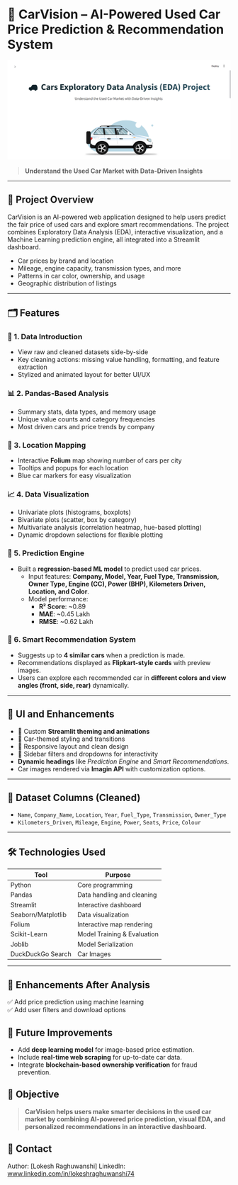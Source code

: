 # 🚗 CarVision – AI-Powered Used Car Price Prediction & Recommendation System  

<p align="center">
  <img src="front_page.png" alt="Project Front Page" width="700">
</p>

> **Understand the Used Car Market with Data-Driven Insights**

---

## 📌 Project Overview

CarVision is an AI-powered web application designed to help users predict the fair price of used cars and explore smart recommendations. The project combines Exploratory Data Analysis (EDA), interactive visualization, and a Machine Learning prediction engine, all integrated into a Streamlit dashboard.
- Car prices by brand and location
- Mileage, engine capacity, transmission types, and more
- Patterns in car color, ownership, and usage
- Geographic distribution of listings

---

## 🗂️ Features

### 📄 1. Data Introduction
- View raw and cleaned datasets side-by-side
- Key cleaning actions: missing value handling, formatting, and feature extraction
- Stylized and animated layout for better UI/UX

### 📊 2. Pandas-Based Analysis
- Summary stats, data types, and memory usage
- Unique value counts and category frequencies
- Most driven cars and price trends by company

### 📍 3. Location Mapping
- Interactive **Folium** map showing number of cars per city
- Tooltips and popups for each location
- Blue car markers for easy visualization

### 📈 4. Data Visualization
- Univariate plots (histograms, boxplots)
- Bivariate plots (scatter, box by category)
- Multivariate analysis (correlation heatmap, hue-based plotting)
- Dynamic dropdown selections for flexible plotting

### 🤖 5. Prediction Engine
- Built a **regression-based ML model** to predict used car prices.  
  - Input features: **Company, Model, Year, Fuel Type, Transmission, Owner Type, Engine (CC), Power (BHP), Kilometers Driven, Location, and Color**.  
  - Model performance:  
    - **R² Score**: ~0.89  
    - **MAE**: ~0.45 Lakh  
    - **RMSE**: ~0.62 Lakh  

### 🎯 6. Smart Recommendation System
  - Suggests up to **4 similar cars** when a prediction is made.  
  - Recommendations displayed as **Flipkart-style cards** with preview images.  
  - Users can explore each recommended car in **different colors and view angles (front, side, rear)** dynamically.  
---

## 🎨 UI and Enhancements

- 📌 Custom **Streamlit theming and animations**
- 🎨 Car-themed styling and transitions
- 🚀 Responsive layout and clean design
- 🧭 Sidebar filters and dropdowns for interactivity
- **Dynamic headings** like *Prediction Engine* and *Smart Recommendations*.
- Car images rendered via **Imagin API** with customization options.  
---

## 📂 Dataset Columns (Cleaned)

- `Name`, `Company_Name`, `Location`, `Year`, `Fuel_Type`, `Transmission`, `Owner_Type`
- `Kilometers_Driven`, `Mileage`, `Engine`, `Power`, `Seats`, `Price`, `Colour`

---

## 🛠️ Technologies Used

| Tool          | Purpose                          |
|---------------|----------------------------------|
| Python        | Core programming                 |
| Pandas        | Data handling and cleaning       |
| Streamlit     | Interactive dashboard            |
| Seaborn/Matplotlib | Data visualization         |
| Folium        | Interactive map rendering        |
| Scikit-Learn  | Model Training & Evaluation  |
| Joblib        | Model Serialization          |
| DuckDuckGo Search | Car Images               |

---
## 🚀 Enhancements After Analysis  
✅ Add price prediction using machine learning  
✅ Add user filters and download options 

## 🌟 Future Improvements  
- Add **deep learning model** for image-based price estimation.  
- Include **real-time web scraping** for up-to-date car data.  
- Integrate **blockchain-based ownership verification** for fraud prevention.  

## 🎯 Objective  
> **CarVision helps users make smarter decisions in the used car market by combining AI-powered price prediction, visual EDA, and personalized recommendations in an interactive dashboard.**

## 📧 Contact
Author: [Lokesh Raghuwanshi]
LinkedIn: www.linkedin.com/in/lokeshraghuwanshi74


